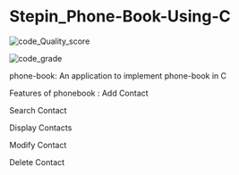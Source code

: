 # Stepin_Phone-Book-Using-C

![code_Quality_score](https://www.code-inspector.com/project/27812/score/svg)


![code_grade](https://www.code-inspector.com/project/27812/status/svg)


phone-book:
An application to implement phone-book in C

Features of phonebook :
Add Contact

Search Contact

Display Contacts

Modify Contact

Delete Contact 





